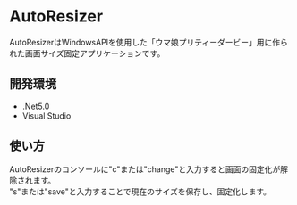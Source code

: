 # AutoResizer
AutoResizerはWindowsAPIを使用した「ウマ娘プリティーダービー」用に作られた画面サイズ固定アプリケーションです。

## 開発環境
- .Net5.0
- Visual Studio

## 使い方
AutoResizerのコンソールに"c"または"change"と入力すると画面の固定化が解除されます。  
"s"または"save"と入力することで現在のサイズを保存し、固定化します。
